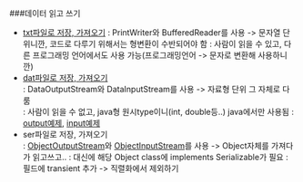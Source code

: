 ###데이터 읽고 쓰기
  - [txt파일로 저장, 가져오기](../workspace/220711-01_data/src/Main.java)
    : PrintWriter와 BufferedReader를 사용 -> 문자열 단위니깐, 코드로 다루기 위해서는 형변환이 수반되어야 함
	: 사람이 읽을 수 있고, 다른 프로그래밍 언어에서도 사용 가능(프로그래밍언어 -> 문자로 변환해 사용하니깐)
  - [dat파일로 저장, 가져오기](../workspace/220711-01_data/src/Main2.java)  
    : DataOutputStream와 DataInputStream를 사용 -> 자료형 단위 그 자체로 다룸  
	: 사람이 읽을 수 없고, java형 원시type이니(int, double등..) java에서만 사용됨
	: [output예제](../workspace/220711-01_data/src/Main3.java), [input예제](../workspace/220711-01_data/src/Main4.java)
  - ser파일로 저장, 가져오기  
    : [ObjectOutputStream](../workspace/220711-01_data/src/Main5.java)와 [ObjectInputStream](../workspace/220711-01_data/src/Main6.java)를 사용 -> Object자체를 가져다가 읽고쓰고.. 
	: 대신에 해당 Object class에 implements Serializable가 필요
	: 필드에 transient 추가 -> 직렬화에서 제외하기